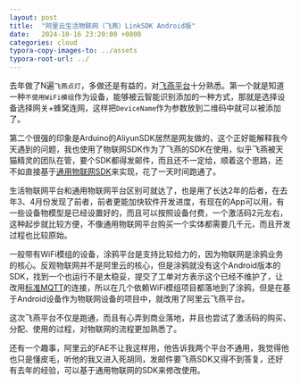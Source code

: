 ```yaml
---
layout: post
title:  "阿里云生活物联网（飞燕）LinkSDK Android版"
date:   2024-10-16 23:20:00 +0800
categories: cloud
typora-copy-images-to: ../assets
typora-root-url: ../
---
```


去年做了N遍`飞燕点灯`，多做还是有益的，对[飞燕平台][1]十分熟悉。第一个就是知道一种`不使用WiFi模组`作为设备，能够被云智能识别添加的一种方式，那就是选择设备选择网关+蜂窝连网，这样把`DeviceName`作为参数放到二维码中就可以被添加了。

第二个很强的印象是Arduino的AliyunSDK居然是网友做的，这个正好能解释我今天遇到的问题，我也使用了物联网SDK作为了飞燕的SDK在使用，似乎飞燕被天猫精灵的团队在管，要个SDK都得发邮件，而且还不一定给，顺着这个思路，还不如直接基于[通用物联网SDK][2]来实现，花了一天时间跑通了。

生活物联网平台和通用物联网平台区别可就达了，也是用了长达2年的后者，在去年3、4月份发现了前者，前者更能加快软件开发进度，有现在的App可以用，有一些设备物模型是已经设置好的，而且可以按照设备付费，一个激活码2元左右，这种起步就比较方便，不像通用物联网平台购买一个实体都需要几千元，而且开发过程也比较原始。

一般带有WiFi模组的设备，涂鸦平台是支持比较给力的，因为物联网是涂鸦业务的核心。反观物联网并不是阿里云的核心，但是涂鸦就没有这个Android版本的SDK，找到一个也运行不是太稳妥，提交了工单对方表示这个已经不维护了，让改用[标准MQTT][3]的连接，所以在几个依赖WiFi模组项目都落地到了涂鸦，但是在基于Android设备作为物联网设备的项目中，就改用了阿里云飞燕平台。

这次飞燕平台不仅是跑通，而且有心弄到商业落地，并且也尝试了激活码的购买、分配、使用的过程，对物联网的流程更加熟悉了。

还有一个趣事，阿里云的FAE不让我这样用，他告诉我两个平台不通用，我觉得他也只是懂皮毛，听他的我又进入死胡同，发邮件要飞燕SDK又得不到答复，还好有去年的经验，可以基于通用物联网的SDK来修改使用。



[1]: https://help.aliyun.com/product/123207.html
[2]: https://help.aliyun.com/zh/iot/developer-reference/android-link-sdk/?spm=a2c4g.11186623.0.0.2877cf3bFtph4m
[3]: https://developer.tuya.com/cn/docs/iot/MQTT-protocol?id=Kb65nphxrj8f1
